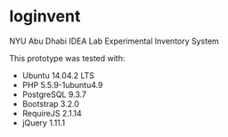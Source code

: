 loginvent
=========

NYU Abu Dhabi IDEA Lab Experimental Inventory System

This prototype was tested with:
* Ubuntu 14.04.2 LTS
* PHP 5.5.9-1ubuntu4.9
* PostgreSQL 9.3.7
* Bootstrap 3.2.0
* RequireJS 2.1.14
* jQuery 1.11.1
